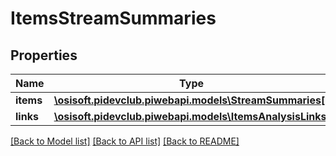 # ItemsStreamSummaries

## Properties
Name | Type | Description | Notes
------------ | ------------- | ------------- | -------------
**items** | [**\osisoft.pidevclub.piwebapi.models\StreamSummaries[]**](StreamSummaries.md) |  | [optional] 
**links** | [**\osisoft.pidevclub.piwebapi.models\ItemsAnalysisLinks**](ItemsAnalysisLinks.md) |  | [optional] 

[[Back to Model list]](../README.md#documentation-for-models) [[Back to API list]](../README.md#documentation-for-api-endpoints) [[Back to README]](../README.md)


